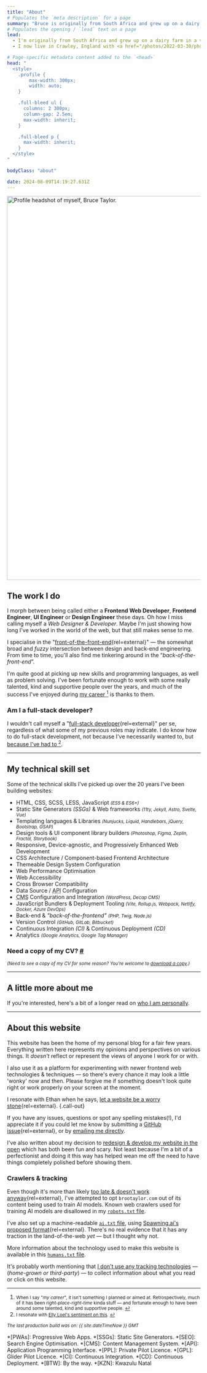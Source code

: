 ```yaml
---
title: "About"
# Populates the `meta description` for a page
summary: "Bruce is originally from South Africa and grew up on a dairy farm in a very beautiful part of the country. He now lives in Crawley, England with his family and builds websites for a living."
# Populates the opening / `lead` text on a page
lead:
  - I'm originally from South Africa and grew up on a dairy farm in a very <a href="https://youtu.be/bGQbM3QfA5w" rel="external">beautiful part of the country</a>.
  - I now live in Crawley, England with <a href="/photos/2022-03-30/photo_202203300012">my family</a> and <a href="/projects">build websites</a> for a living.

# Page-specific metadata content added to the `<head>`
head: "
  <style>
    .profile {
        max-width: 300px;
        width: auto;
    }

    .full-bleed ul {
      columns: 2 300px;
      column-gap: 2.5em;
      max-width: inherit;
    }

    .full-bleed p {
      max-width: inherit;
    }
  </style>
"

bodyClass: "about"

date: 2024-08-09T14:19:27.631Z
---
```


<img src="/assets/images/pages/about/broo_profile_about_bw.jpg" alt="Profile headshot of myself, Bruce Taylor." width="800" height="1000" class="img-normal | img-right | profile | shadow" loading="lazy" decoding="async">

## The work I do

I morph between being called either a **Frontend Web Developer**, **Frontend Engineer**, **UI Engineer** or **Design Engineer** these days. Oh how I miss calling myself a *Web Designer & Developer*. Maybe I'm just showing how long I've worked in the world of the web, but that still makes sense to me.

I specialise in the "[front-of-the-front-end](https://bradfrost.com/blog/post/front-of-the-front-end-and-back-of-the-front-end-web-development/){rel=external}" &mdash; the somewhat broad and *fuzzy* intersection between design and back-end engineering. From time to time, you'll also find me tinkering around in the “*back-of-the-front-end*”.

I'm quite good at picking up new skills and programming languages, as well as problem solving. I've been fortunate enough to work with some really talented, kind and supportive people over the years, and much of the success I've enjoyed during <span id="fnref:career" rel="doc-noteref"><a href="#fn:career" rel="footnote">my career <sup>1</sup></a></span> is thanks to them.

### Am I a full-stack developer?

I wouldn't call myself a "[full-stack developer](https://bradfrost.com/blog/post/full-stack-developers/){rel=external}" per se, regardless of what some of my previous roles may indicate. I do know how to do full-stack development, not because I've necessarily wanted to, but <span id="fnref:fullstack" rel="doc-noteref"><a href="#fn:fullstack" rel="footnote">because I've had to <sup>2</sup></a></span>.

---

## My technical skill set

Some of the technical skills I've picked up over the 20 years I've been building websites:

<div class="full-bleed | flow">
  <ul>
    <li>HTML, CSS, SCSS, LESS, JavaScript <small><em>(ES5 & ES6+)</em></small></li>
    <li>Static Site Generators <em>(SSGs)</em> & Web frameworks <small><em>(11ty, Jekyll, Astro, Svelte, Vue)</em></small></li>
    <li>Templating languages & Libraries <small><em>(Nunjucks, Liquid, Handlebars, jQuery, Bootstrap, GSAP)</em></small></li>
    <li>Design tools & UI component library builders <small><em>(Photoshop, Figma, Zeplin, Fractal, Storybook)</em></small></li>
    <li>Responsive, Device-agnostic, and Progressively Enhanced Web Development</li>
    <li>CSS Architecture / Component-based Frontend Architecture</li>
    <li>Themeable Design System Configuration</li>
    <li>Web Performance Optimisation</li>
    <li>Web Accessibility</li>
    <li>Cross Browser Compatibility</li>
    <li>Data Source / <abbr title="Application Programming Interface.">API</abbr> Configuration</li>
    <li><abbr title="Content Management System.">CMS</abbr> Configuration and Integration <small><em>(WordPress, Decap CMS)</em></small></li>
    <li>JavaScript Bundlers & Deployment Tooling <small><em>(Vite, Rollup.js, Webpack, Netlify, Docker, Azure DevOps)</em></small></li>
    <li>Back-end & <em>"back-of-the-frontend"</em> <small><em>(PHP, Twig, Node.js)</em></small></li>
    <li>Version Control <small><em>(GitHub, GitLab, Bitbucket)</em></small></li>
    <li>Continuous Integration <em>(CI)</em> & Continuous Deployment <em>(CD)</em></li>
    <li>Analytics <small><em>(Google Analytics, Google Tag Manager)</em></small></li>
  </ul>
  <h3 id="cv" tabindex="-1" class="visually-hidden">Need a copy of my CV? <a class="header-anchor" href="#cv">#</a></h3>
  <p><small><em>(Need to see a copy of my CV for some reason? You're welcome to <a href="/BruceTaylorCV">download a copy</a>.)</em></small></p>
</div>

---

## A little more about me

If you're interested, here's a bit of a longer read on [who I am personally](/about/me).

---

## About this website

This website has been the home of my personal blog for a fair few years. Everything written here represents my opinions and perspectives on various things. It *doesn't* reflect or represent the views of anyone I work for or with.

I also use it as a platform for experimenting with newer frontend web technologies & techniques &mdash; so there's every chance it may look a little 'wonky' now and then. Please forgive me if something doesn't look quite right or work properly on your screen at the moment.

I resonate with Ethan when he says, [let a website be a worry stone](https://ethanmarcotte.com/wrote/let-a-website-be-a-worry-stone/){rel=external}. {.call-out}

If you have any issues, questions or spot any spelling mistakes(!), I'd appreciate it if you could let me know by submitting a [GitHub issue](https://github.com/brootaylor/brootaylor-v3/issues){rel=external}, or by [emailing me directly](/contact).

I've also written about my decision to [redesign & develop my website in the open](/writing/2022-02-22/redesigning-in-the-open) which has both been fun and scary. Not least because I'm a bit of a perfectionist and doing it this way has helped wean me off the need to have things completely polished before showing them.

### Crawlers & tracking

Even though it's more than likely [too late & doesn't work anyway](https://blog.jim-nielsen.com/2023/robots-txt/){rel=external}, I've attempted to opt `brootaylor.com` out of its content being used to train AI models. Known web crawlers used for training AI models are disallowed in my [<code>robots.txt</code> file](https://brootaylor.com/robots.txt).

I've also set up a machine-readable [<code>ai.txt</code> file](https://brootaylor.com/ai.txt), using [Spawning.ai's proposed format](https://site.spawning.ai/spawning-ai-txt){rel=external}. There's no real evidence that it has any traction in the land-of-the-web *yet* &mdash; but I thought why not.

More information about the technology used to make this website is available in this [<code>humans.txt</code> file](https://brootaylor.com/humans.txt).

It's probably worth mentioning that [I don't use any tracking technologies](/privacy#analytics-%26-tracking) &mdash; (*home-grown or third-party*) &mdash; to collect information about what you read or click on this website.


---

<div role="doc-endnotes">
  <ol>
    <li id="fn:career" role="doc-endnote">
      <small>When I say "<em>my career</em>", it isn't something I planned or aimed at. Retrospectively, much of it has been <em>right-place-right-time</em> kinda stuff &mdash; and fortunate enough to have been around some talented, kind and supportive people. <a href="#fnref:career" role="doc-backlink">↩</a></small>
    </li>
    <li id="fn:fullstack" role="doc-endnote">
      <small>I resonate with <a href="https://www.ellyloel.com/blog/front-end-development-s-identity-crisis/" rel="external">Elly Loel's sentiment on this</a>. <a href="#fnref:fullstack" role="doc-backlink">↩</a></small>
    </li>
  </ol>
</div>

<small><em>The last production build was on: {{ site.dateTimeNow }} GMT</em></small>

*[PWAs]: Progressive Web Apps.
*[SSGs]: Static Site Generators.
*[SEO]: Search Engine Optimisation.
*[CMS]: Content Management System.
*[API]: Application Programming Interface.
*[PPL]: Private Pilot Licence.
*[GPL]: Glider Pilot Licence.
*[CI]: Continuous Integration.
*[CD]: Continuous Deployment.
*[BTW]: By the way.
*[KZN]: Kwazulu Natal
